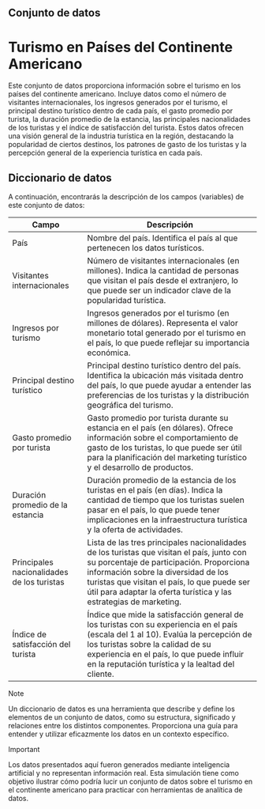 ## Conjunto de datos
# Turismo en Países del Continente Americano
Este conjunto de datos proporciona información sobre el turismo en los países del continente americano. Incluye datos como el número de visitantes internacionales, los ingresos generados por el turismo, el principal destino turístico dentro de cada país, el gasto promedio por turista, la duración promedio de la estancia, las principales nacionalidades de los turistas y el índice de satisfacción del turista. Estos datos ofrecen una visión general de la industria turística en la región, destacando la popularidad de ciertos destinos, los patrones de gasto de los turistas y la percepción general de la experiencia turística en cada país.

## Diccionario de datos
A continuación, encontrarás la descripción de los campos (variables) de este conjunto de datos:

| Campo                               | Descripción                                                                                                      |
|-------------------------------------|------------------------------------------------------------------------------------------------------------------|
| País                                | Nombre del país. Identifica el país al que pertenecen los datos turísticos.                                     |
| Visitantes internacionales          | Número de visitantes internacionales (en millones). Indica la cantidad de personas que visitan el país desde el extranjero, lo que puede ser un indicador clave de la popularidad turística. |
| Ingresos por turismo                | Ingresos generados por el turismo (en millones de dólares). Representa el valor monetario total generado por el turismo en el país, lo que puede reflejar su importancia económica. |
| Principal destino turístico         | Principal destino turístico dentro del país. Identifica la ubicación más visitada dentro del país, lo que puede ayudar a entender las preferencias de los turistas y la distribución geográfica del turismo. |
| Gasto promedio por turista          | Gasto promedio por turista durante su estancia en el país (en dólares). Ofrece información sobre el comportamiento de gasto de los turistas, lo que puede ser útil para la planificación del marketing turístico y el desarrollo de productos. |
| Duración promedio de la estancia    | Duración promedio de la estancia de los turistas en el país (en días). Indica la cantidad de tiempo que los turistas suelen pasar en el país, lo que puede tener implicaciones en la infraestructura turística y la oferta de actividades. |
| Principales nacionalidades de los turistas | Lista de las tres principales nacionalidades de los turistas que visitan el país, junto con su porcentaje de participación. Proporciona información sobre la diversidad de los turistas que visitan el país, lo que puede ser útil para adaptar la oferta turística y las estrategias de marketing. |
| Índice de satisfacción del turista | Índice que mide la satisfacción general de los turistas con su experiencia en el país (escala del 1 al 10). Evalúa la percepción de los turistas sobre la calidad de su experiencia en el país, lo que puede influir en la reputación turística y la lealtad del cliente. |

> [!NOTE]
> Un diccionario de datos es una herramienta que describe y define los elementos de un conjunto de datos, como su estructura, significado y relaciones entre los distintos componentes. Proporciona una guía para entender y utilizar eficazmente los datos en un contexto específico.

> [!IMPORTANT]
> Los datos presentados aquí fueron generados mediante inteligencia artificial y no representan información real. Esta simulación tiene como objetivo ilustrar cómo podría lucir un conjunto de datos sobre el turismo en el continente americano para practicar con herramientas de analítica de datos.
